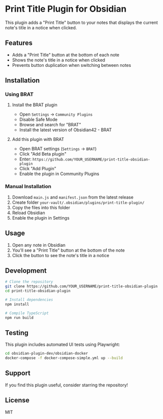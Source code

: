 # Print Title Plugin for Obsidian

This plugin adds a "Print Title" button to your notes that displays the current note's title in a notice when clicked.

## Features

- Adds a "Print Title" button at the bottom of each note
- Shows the note's title in a notice when clicked
- Prevents button duplication when switching between notes

## Installation

### Using BRAT

1. Install the BRAT plugin
   - Open `Settings` -> `Community Plugins`
   - Disable Safe Mode
   - Browse and search for "BRAT" 
   - Install the latest version of Obsidian42 - BRAT

2. Add this plugin with BRAT
   - Open BRAT settings (`Settings` -> `BRAT`)
   - Click "Add Beta plugin"
   - Enter: `https://github.com/YOUR_USERNAME/print-title-obsidian-plugin`
   - Click "Add Plugin"
   - Enable the plugin in Community Plugins

### Manual Installation

1. Download `main.js` and `manifest.json` from the latest release
2. Create folder `your-vault/.obsidian/plugins/print-title-plugin/`
3. Copy the files into this folder
4. Reload Obsidian
5. Enable the plugin in Settings

## Usage

1. Open any note in Obsidian
2. You'll see a "Print Title" button at the bottom of the note
3. Click the button to see the note's title in a notice

## Development

```bash
# Clone the repository
git clone https://github.com/YOUR_USERNAME/print-title-obsidian-plugin
cd print-title-obsidian-plugin

# Install dependencies
npm install

# Compile TypeScript
npm run build
```

## Testing

This plugin includes automated UI tests using Playwright:

```bash
cd obsidian-plugin-dev/obsidian-docker
docker-compose -f docker-compose-simple.yml up --build
```

## Support

If you find this plugin useful, consider starring the repository!

## License

MIT